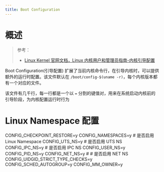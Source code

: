 ```yaml
---
title: Boot Configuration
---
```


# 概述

> 参考：
> - [Linux Kernel 官网文档，Linux 内核用户和管理员指南-内核引导配置](https://www.kernel.org/doc/html/latest/admin-guide/bootconfig.html)

Boot Configuration(引导配置) 扩展了当前内核命令行，在引导内核时，可以提供额外的运行时配置。该文件默认在 `/boot/config-$(uname -r)`，每个内核版本都有一个对应的文件。

该文件有几千行，每一行都是一个以 `=` 分割的键值对，用来在系统启动内核前的引导阶段，为内核配置运行时行为

# Linux Namespace 配置

CONFIG_CHECKPOINT_RESTORE=y
CONFIG_NAMESPACES=y # 是否启用 Linux Namespace
CONFIG_UTS_NS=y # 是否启用 UTS NS
CONFIG_IPC_NS=y # 是否启用 IPC NS
CONFIG_USER_NS=y
CONFIG_PID_NS=y
CONFIG_NET_NS=y # # 是否启用 NET NS
CONFIG_UIDGID_STRICT_TYPE_CHECKS=y
CONFIG_SCHED_AUTOGROUP=y
CONFIG_MM_OWNER=y
